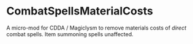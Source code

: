 # CombatSpellsMaterialCosts
A micro-mod for CDDA / Magiclysm to remove materials costs of *direct* combat spells. Item summoning spells unaffected.
